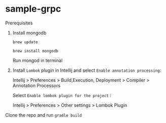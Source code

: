 # sample-grpc

Prerequisites
  1. Install mongodb 
  
      `brew update`
      
      `brew install mongodb`
      
      Run mongod in terminal
      
  2. Install `Lombok` plugin in Intellij and select `Enable annotation processing`:
  
      Intellij > Preferences > Build,Execution, Deployment > Compiler > Annotation Processors
      
      Select `Enable lombok plugin for the project` :
      
      Intellij > Preferences > Other settings > Lombok Plugin
      

Clone the repo and run `gradle build`
